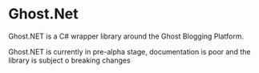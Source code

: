 # Ghost.Net
Ghost.NET is a C# wrapper library around the Ghost Blogging Platform. 

Ghost.NET is currently in pre-alpha stage, documentation is poor and the library is subject o breaking changes
